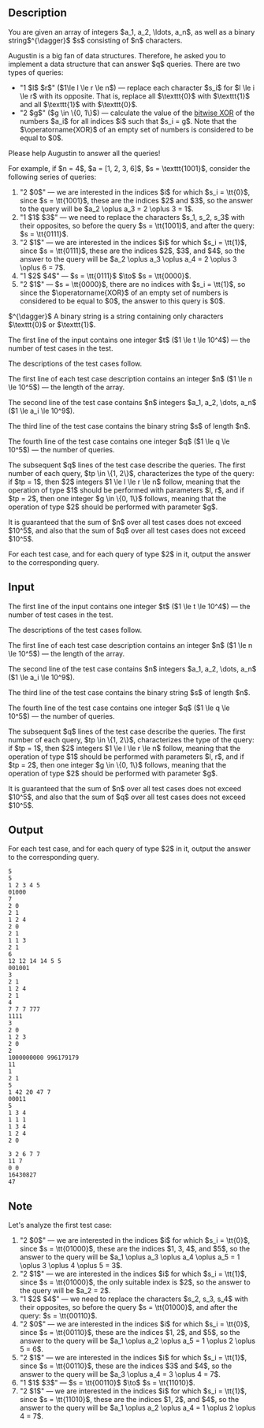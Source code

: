 ## Description

<div><p>You are given an array of integers $a_1, a_2, \ldots, a_n$, as well as a binary string$^{\dagger}$ $s$ consisting of $n$ characters.</p><p>Augustin is a big fan of data structures. Therefore, he asked you to implement a data structure that can answer $q$ queries. There are two types of queries:</p><ul><li> "1 $l$ $r$" ($1\le l \le r \le n$)&nbsp;— replace each character $s_i$ for $l \le i \le r$ with its opposite. That is, replace all $\texttt{0}$ with $\texttt{1}$ and all $\texttt{1}$ with $\texttt{0}$.</li><li> "2 $g$" ($g \in \{0, 1\}$)&nbsp;— calculate the value of the <a href="https://en.wikipedia.org/wiki/Bitwise_operation#XOR">bitwise XOR</a> of the numbers $a_i$ for all indices $i$ such that $s_i = g$. Note that the $\operatorname{XOR}$ of an empty set of numbers is considered to be equal to $0$.</li></ul><p>Please help Augustin to answer all the queries!</p><p>For example, if $n = 4$, $a = [1, 2, 3, 6]$, $s = \texttt{1001}$, consider the following series of queries:</p><ol><li> "2 $0$"&nbsp;— we are interested in the indices $i$ for which $s_i = \tt{0}$, since $s = \tt{1001}$, these are the indices $2$ and $3$, so the answer to the query will be $a_2 \oplus a_3 = 2 \oplus 3 = 1$.</li><li> "1 $1$ $3$"&nbsp;— we need to replace the characters $s_1, s_2, s_3$ with their opposites, so before the query $s = \tt{1001}$, and after the query: $s = \tt{0111}$.</li><li> "2 $1$"&nbsp;— we are interested in the indices $i$ for which $s_i = \tt{1}$, since $s = \tt{0111}$, these are the indices $2$, $3$, and $4$, so the answer to the query will be $a_2 \oplus a_3 \oplus a_4 = 2 \oplus 3 \oplus 6 = 7$.</li><li> "1 $2$ $4$"&nbsp;— $s = \tt{0111}$ $\to$ $s = \tt{0000}$.</li><li> "2 $1$"&nbsp;— $s = \tt{0000}$, there are no indices with $s_i = \tt{1}$, so since the $\operatorname{XOR}$ of an empty set of numbers is considered to be equal to $0$, the answer to this query is $0$.</li></ol><p>$^{\dagger}$ A binary string is a string containing only characters $\texttt{0}$ or $\texttt{1}$.</p></div><div class="input-specification"><p>The first line of the input contains one integer $t$ ($1 \le t \le 10^4$)&nbsp;— the number of test cases in the test.</p><p>The descriptions of the test cases follow.</p><p>The first line of each test case description contains an integer $n$ ($1 \le n \le 10^5$)&nbsp;— the length of the array.</p><p>The second line of the test case contains $n$ integers $a_1, a_2, \dots, a_n$ ($1 \le a_i \le 10^9$).</p><p>The third line of the test case contains the binary string $s$ of length $n$.</p><p>The fourth line of the test case contains one integer $q$ ($1 \le q \le 10^5$)&nbsp;— the number of queries.</p><p>The subsequent $q$ lines of the test case describe the queries. The first number of each query, $tp \in \{1, 2\}$, characterizes the type of the query: if $tp = 1$, then $2$ integers $1 \le l \le r \le n$ follow, meaning that the operation of type $1$ should be performed with parameters $l, r$, and if $tp = 2$, then one integer $g \in \{0, 1\}$ follows, meaning that the operation of type $2$ should be performed with parameter $g$.</p><p>It is guaranteed that the sum of $n$ over all test cases does not exceed $10^5$, and also that the sum of $q$ over all test cases does not exceed $10^5$.</p></div><div class="output-specification"><p>For each test case, and for each query of type $2$ in it, output the answer to the corresponding query.</p></div>

## Input

<p>The first line of the input contains one integer $t$ ($1 \le t \le 10^4$)&nbsp;— the number of test cases in the test.</p><p>The descriptions of the test cases follow.</p><p>The first line of each test case description contains an integer $n$ ($1 \le n \le 10^5$)&nbsp;— the length of the array.</p><p>The second line of the test case contains $n$ integers $a_1, a_2, \dots, a_n$ ($1 \le a_i \le 10^9$).</p><p>The third line of the test case contains the binary string $s$ of length $n$.</p><p>The fourth line of the test case contains one integer $q$ ($1 \le q \le 10^5$)&nbsp;— the number of queries.</p><p>The subsequent $q$ lines of the test case describe the queries. The first number of each query, $tp \in \{1, 2\}$, characterizes the type of the query: if $tp = 1$, then $2$ integers $1 \le l \le r \le n$ follow, meaning that the operation of type $1$ should be performed with parameters $l, r$, and if $tp = 2$, then one integer $g \in \{0, 1\}$ follows, meaning that the operation of type $2$ should be performed with parameter $g$.</p><p>It is guaranteed that the sum of $n$ over all test cases does not exceed $10^5$, and also that the sum of $q$ over all test cases does not exceed $10^5$.</p>

## Output

<p>For each test case, and for each query of type $2$ in it, output the answer to the corresponding query.</p>





```input1|2,3,4,5,6,7,8,9,10,11,12,20,21,22,23,24,25,26,32,33,34,35,36,37,38,39,40
5
5
1 2 3 4 5
01000
7
2 0
2 1
1 2 4
2 0
2 1
1 1 3
2 1
6
12 12 14 14 5 5
001001
3
2 1
1 2 4
2 1
4
7 7 7 777
1111
3
2 0
1 2 3
2 0
2
1000000000 996179179
11
1
2 1
5
1 42 20 47 7
00011
5
1 3 4
1 1 1
1 3 4
1 2 4
2 0
```




```output1
3 2 6 7 7 
11 7 
0 0 
16430827 
47
```



## Note

<p>Let's analyze the first test case:</p><ol><li> "2 $0$"&nbsp;— we are interested in the indices $i$ for which $s_i = \tt{0}$, since $s = \tt{01000}$, these are the indices $1, 3, 4$, and $5$, so the answer to the query will be $a_1 \oplus a_3 \oplus a_4 \oplus a_5 = 1 \oplus 3 \oplus 4 \oplus 5 = 3$.</li><li> "2 $1$"&nbsp;— we are interested in the indices $i$ for which $s_i = \tt{1}$, since $s = \tt{01000}$, the only suitable index is $2$, so the answer to the query will be $a_2 = 2$.</li><li> "1 $2$ $4$"&nbsp;— we need to replace the characters $s_2, s_3, s_4$ with their opposites, so before the query $s = \tt{01000}$, and after the query: $s = \tt{00110}$.</li><li> "2 $0$"&nbsp;— we are interested in the indices $i$ for which $s_i = \tt{0}$, since $s = \tt{00110}$, these are the indices $1, 2$, and $5$, so the answer to the query will be $a_1 \oplus a_2 \oplus a_5 = 1 \oplus 2 \oplus 5 = 6$.</li><li> "2 $1$"&nbsp;— we are interested in the indices $i$ for which $s_i = \tt{1}$, since $s = \tt{00110}$, these are the indices $3$ and $4$, so the answer to the query will be $a_3 \oplus a_4 = 3 \oplus 4 = 7$.</li><li> "1 $1$ $3$"&nbsp;— $s = \tt{00110}$ $\to$ $s = \tt{11010}$.</li><li> "2 $1$"&nbsp;— we are interested in the indices $i$ for which $s_i = \tt{1}$, since $s = \tt{11010}$, these are the indices $1, 2$, and $4$, so the answer to the query will be $a_1 \oplus a_2 \oplus a_4 = 1 \oplus 2 \oplus 4 = 7$.</li></ol>
